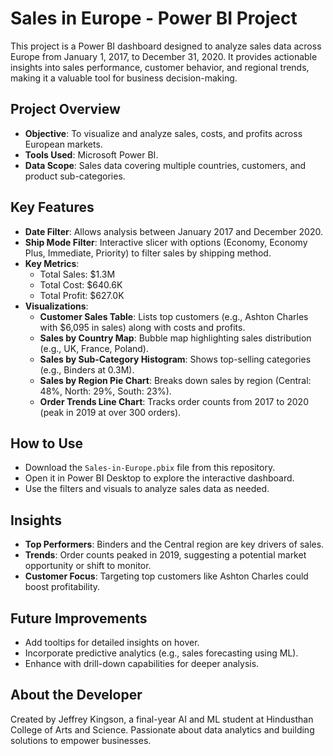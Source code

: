 # Sales in Europe - Power BI Project

This project is a Power BI dashboard designed to analyze sales data across Europe from January 1, 2017, to December 31, 2020. It provides actionable insights into sales performance, customer behavior, and regional trends, making it a valuable tool for business decision-making.

## Project Overview
- **Objective**: To visualize and analyze sales, costs, and profits across European markets.
- **Tools Used**: Microsoft Power BI.
- **Data Scope**: Sales data covering multiple countries, customers, and product sub-categories.

## Key Features
- **Date Filter**: Allows analysis between January 2017 and December 2020.
- **Ship Mode Filter**: Interactive slicer with options (Economy, Economy Plus, Immediate, Priority) to filter sales by shipping method.
- **Key Metrics**:
  - Total Sales: $1.3M
  - Total Cost: $640.6K
  - Total Profit: $627.0K
- **Visualizations**:
  - **Customer Sales Table**: Lists top customers (e.g., Ashton Charles with $6,095 in sales) along with costs and profits.
  - **Sales by Country Map**: Bubble map highlighting sales distribution (e.g., UK, France, Poland).
  - **Sales by Sub-Category Histogram**: Shows top-selling categories (e.g., Binders at 0.3M).
  - **Sales by Region Pie Chart**: Breaks down sales by region (Central: 48%, North: 29%, South: 23%).
  - **Order Trends Line Chart**: Tracks order counts from 2017 to 2020 (peak in 2019 at over 300 orders).

## How to Use
- Download the `Sales-in-Europe.pbix` file from this repository.
- Open it in Power BI Desktop to explore the interactive dashboard.
- Use the filters and visuals to analyze sales data as needed.

## Insights
- **Top Performers**: Binders and the Central region are key drivers of sales.
- **Trends**: Order counts peaked in 2019, suggesting a potential market opportunity or shift to monitor.
- **Customer Focus**: Targeting top customers like Ashton Charles could boost profitability.

## Future Improvements
- Add tooltips for detailed insights on hover.
- Incorporate predictive analytics (e.g., sales forecasting using ML).
- Enhance with drill-down capabilities for deeper analysis.

## About the Developer
Created by Jeffrey Kingson, a final-year AI and ML student at Hindusthan College of Arts and Science. Passionate about data analytics and building solutions to empower businesses.
